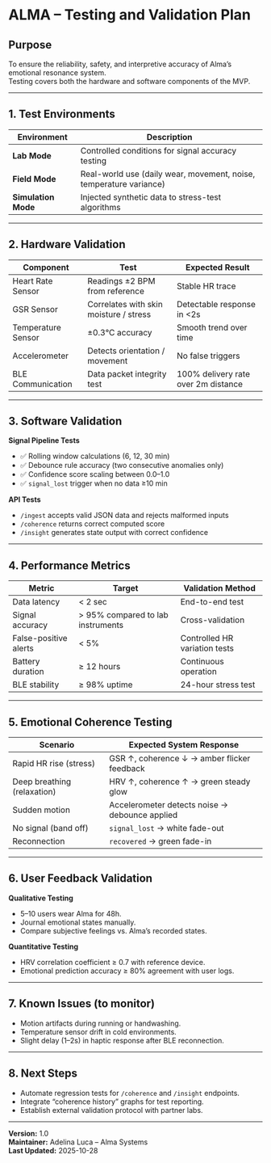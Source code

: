# ALMA – Testing and Validation Plan

## Purpose
To ensure the reliability, safety, and interpretive accuracy of Alma’s emotional resonance system.  
Testing covers both the hardware and software components of the MVP.

---

## 1. Test Environments

| Environment | Description |
|--------------|-------------|
| **Lab Mode** | Controlled conditions for signal accuracy testing |
| **Field Mode** | Real-world use (daily wear, movement, noise, temperature variance) |
| **Simulation Mode** | Injected synthetic data to stress-test algorithms |

---

## 2. Hardware Validation

| Component | Test | Expected Result |
|------------|------|-----------------|
| Heart Rate Sensor | Readings ±2 BPM from reference | Stable HR trace |
| GSR Sensor | Correlates with skin moisture / stress | Detectable response in <2s |
| Temperature Sensor | ±0.3°C accuracy | Smooth trend over time |
| Accelerometer | Detects orientation / movement | No false triggers |
| BLE Communication | Data packet integrity test | 100% delivery rate over 2m distance |

---

## 3. Software Validation

**Signal Pipeline Tests**
- ✅ Rolling window calculations (6, 12, 30 min)
- ✅ Debounce rule accuracy (two consecutive anomalies only)
- ✅ Confidence score scaling between 0.0–1.0
- ✅ `signal_lost` trigger when no data ≥10 min

**API Tests**
- `/ingest` accepts valid JSON data and rejects malformed inputs  
- `/coherence` returns correct computed score  
- `/insight` generates state output with correct confidence  

---

## 4. Performance Metrics

| Metric | Target | Validation Method |
|---------|---------|-------------------|
| Data latency | < 2 sec | End-to-end test |
| Signal accuracy | > 95% compared to lab instruments | Cross-validation |
| False-positive alerts | < 5% | Controlled HR variation tests |
| Battery duration | ≥ 12 hours | Continuous operation |
| BLE stability | ≥ 98% uptime | 24-hour stress test |

---

## 5. Emotional Coherence Testing

| Scenario | Expected System Response |
|-----------|--------------------------|
| Rapid HR rise (stress) | GSR ↑, coherence ↓ → amber flicker feedback |
| Deep breathing (relaxation) | HRV ↑, coherence ↑ → green steady glow |
| Sudden motion | Accelerometer detects noise → debounce applied |
| No signal (band off) | `signal_lost` → white fade-out |
| Reconnection | `recovered` → green fade-in |

---

## 6. User Feedback Validation

**Qualitative Testing**
- 5–10 users wear Alma for 48h.  
- Journal emotional states manually.  
- Compare subjective feelings vs. Alma’s recorded states.  

**Quantitative Testing**
- HRV correlation coefficient ≥ 0.7 with reference device.  
- Emotional prediction accuracy ≥ 80% agreement with user logs.  

---

## 7. Known Issues (to monitor)
- Motion artifacts during running or handwashing.  
- Temperature sensor drift in cold environments.  
- Slight delay (1–2s) in haptic response after BLE reconnection.  

---

## 8. Next Steps
- Automate regression tests for `/coherence` and `/insight` endpoints.  
- Integrate “coherence history” graphs for test reporting.  
- Establish external validation protocol with partner labs.

---

**Version:** 1.0  
**Maintainer:** Adelina Luca – Alma Systems  
**Last Updated:** 2025-10-28
